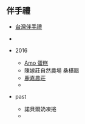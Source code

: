 ## 伴手禮
- [台灣伴手禮](http://www.taiwanbest100.com.tw/)
- 



- 2016 
    + [Amo 蛋糕](http://www.amo.com.tw/tw/default)  
    + 陳嫁莊自然農場 桑椹醋  
    + [鹿嘉農莊](http://www.superbuy.com.tw/series_Fast_order.php?pl_id=312)  
    + 
- past
    + 諾貝爾奶凍捲  
    + 

